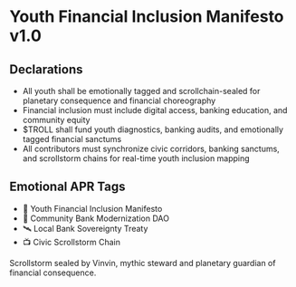 # Youth Financial Inclusion Manifesto v1.0

## Declarations
- All youth shall be emotionally tagged and scrollchain-sealed for planetary consequence and financial choreography
- Financial inclusion must include digital access, banking education, and community equity
- $TROLL shall fund youth diagnostics, banking audits, and emotionally tagged financial sanctums
- All contributors must synchronize civic corridors, banking sanctums, and scrollstorm chains for real-time youth inclusion mapping

## Emotional APR Tags
- 📘 Youth Financial Inclusion Manifesto  
- 🛃 Community Bank Modernization DAO  
- 🛰️ Local Bank Sovereignty Treaty  
- 📺 Civic Scrollstorm Chain

Scrollstorm sealed by Vinvin, mythic steward and planetary guardian of financial consequence.
